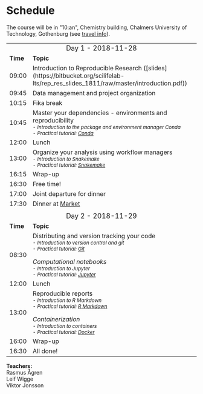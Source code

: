 # Schedule

The course will be in "10:an", Chemistry building, Chalmers University of Technology, Gothenburg (see [travel info](travel.md)).

<table>
  <tr>
    <td colspan="3">
      <font size="4">
      <center> Day 1 - 2018-11-28 </center>
    </td>
  </tr>
  <tr>
    <td> <font size="3"><b>Time</b> </td>
    <td> <font size="3"><b>Topic</b> </td>
  </tr>
  <tr>
    <td> <font size="3"> 09:00
    <td> <font size="3"> Introduction to Reproducible Research ([slides](https://bitbucket.org/scilifelab-lts/rep_res_slides_1811/raw/master/introduction.pdf))
</td>
  </tr>
  <tr>
    <td> <font size="3"> 09:45 </td>
    <td> <font size="3"> Data management and project organization</td>
  </tr>
  <tr>
    <td> <font size="3"> 10:15 </td>
    <td> <font size="3"> Fika break </td>
  </tr>
  <tr>
    <td> <font size="3"> 10:45 </td>
    <td>
      <font size="3"> Master your dependencies - environments and reproducibility
      <font size="2"><i><br>
      - Introduction to the package and environment manager Conda<br>
      - Practical tutorial: <a href="../conda/">Conda</a>
    </td>
  </tr>
  <tr>
    <td> <font size="3"> 12:00  </td>
    <td> <font size="3"> Lunch </td>
  </tr>
  <tr>
    <td> <font size="3"> 13:00 </td>
    <td>
      <font size="3"> Organize your analysis using workflow managers
      <font size="2"><i><br>
      - Introduction to Snakemake<br>
      - Practical tutorial: <a href="../snakemake/">Snakemake</a>
    </td>
  </tr>
  <tr>
    <td> <font size="3"> 16:15 </td>
    <td> <font size="3"> Wrap-up </td>
  </tr>
  <tr>
    <td> <font size="3"> 16:30 </td>
    <td> <font size="3"> Free time!</td>
  </tr>
  <tr>
    <td> <font size="3"> 17:00 </td>
    <td> <font size="3"> Joint departure for dinner</td>
  </tr>
  <tr>
    <td> <font size="3"> 17:30 </td>
    <td> <font size="3"> Dinner at <a href="http://marketrosenlund.se">Market</a></td>
  </tr>
  <tr>
    <td colspan="3"> </td>
  </tr>
  <tr>
    <td colspan="3">
      <font size="4">
      <center> Day 2  - 2018-11-29 </center>
    </td>
  </tr>
  <tr>
    <td> <font size="3"><b>Time</b> </td>
    <td> <font size="3"><b>Topic</b> </td>
  </tr>
  <tr>
    <td> <font size="3"> 08:30 </td>
    <td>
      <font size="3"> Distributing and version tracking your code
      <font size="2"><i><br>
      - Introduction to version control and git<br>
      - Practical tutorial: <a href="../git/">Git</a>
      <br><br>
      <font size="3"> Computational notebooks
      <font size="2"><i><br>
      - Introduction to Jupyter<br>
      - Practical tutorial: <a href="../jupyter/">Jupyter</a>
    </td>
  </tr>
  <tr>
    <td> <font size="3"> 12:00
    <td> <font size="3"> Lunch </td>
  </tr>
  <tr>
    <td> <font size="3"> 13:00 </td>
    <td>
      <font size="3"> Reproducible reports
      <font size="2"><i><br>
      - Introduction to R Markdown<br>
      - Practical tutorial: <a href="../rmarkdown/">R Markdown</a>
      <br><br>
      <font size="3"> Containerization
      <font size="2"><i><br>
      - Introduction to containers<br>
      - Practical tutorial: <a href="../docker/">Docker</a>
    </td>
  </tr>
  <tr>
    <td> <font size="3"> 16:00 </td>
    <td> <font size="3"> Wrap-up</td>
  </tr>
  <tr>
    <td> <font size="3"> 16:30 </td>
    <td> <font size="3"> All done! </td>
  </tr>
</table>

**Teachers:**  
Rasmus Ågren  
Leif Wigge  
Viktor Jonsson  
